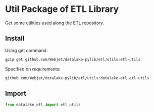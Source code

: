 # Util Package of ETL Library

Get some utilities used along the ETL repository.

## Install

Using get command:

```bash
gpip get github.com/Webjet/datalake-pylib/etl/utils:etl-utils
```

Specified on requirements:

```bash
github.com/Webjet/datalake-pylib/etl/utils:datalake-etl.etl-utils
```

## Import

```python
from datalake_etl import etl_utils
```
